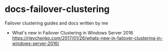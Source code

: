 # docs-failover-clustering
Failover clustering guides and docs written by me

- What's new in Failover Clustering in Windows Server 2016 
https://rlevchenko.com/2017/01/26/whats-new-in-failover-clustering-in-windows-server-2016/
